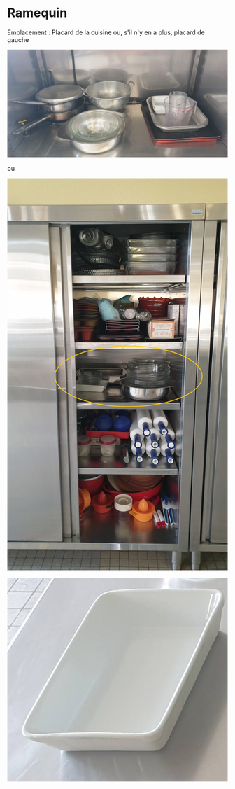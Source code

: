# Ramequin

Emplacement : Placard de la cuisine ou, s'il n'y en a plus, placard de gauche

![Placard de la cuisine](/placardcuisine.jpg)
 
 ou 


![Placard de gauche côté droit](/placardgauchecotedroit3.jpg)


![Ramequin.jpg](/ramequin.jpg)

